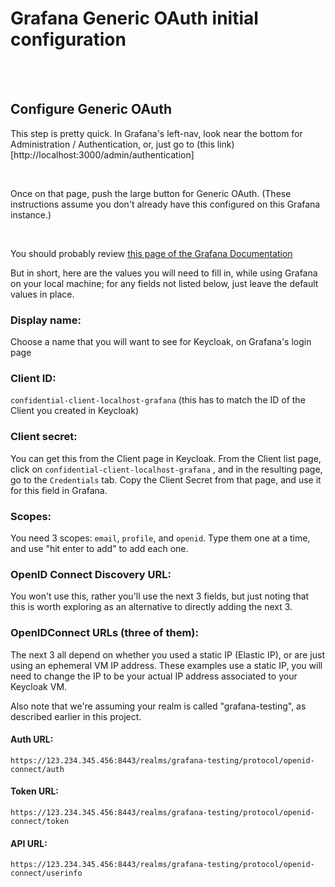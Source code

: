 # Grafana Generic OAuth initial configuration


<br><br>
## Configure Generic OAuth

This step is pretty quick. In Grafana's left-nav, look near the bottom for Administration / Authentication, or, just go to (this link)[http://localhost:3000/admin/authentication]

<br>

Once on that page, push the large button for Generic OAuth. (These instructions assume you don't already have this configured on this Grafana instance.)

<br>

You should probably review [this page of the Grafana Documentation](https://grafana.com/docs/grafana/latest/setup-grafana/configure-security/configure-authentication/generic-oauth/)

But in short, here are the values you will need to fill in, while using Grafana on your local machine; for any fields not listed below, just leave the default values in place.

### Display name: 
Choose a name that you will want to see for Keycloak, on Grafana's login page

### Client ID:
```confidential-client-localhost-grafana```  (this has to match the ID of the Client you created in Keycloak)

### Client secret:
You can get this from the Client page in Keycloak. From the Client list page, click on ```confidential-client-localhost-grafana```
, and in the resulting page, go to the ```Credentials``` tab. Copy the Client Secret from that page, and use it for this field in Grafana.

### Scopes:
You need 3 scopes: ```email```, ```profile```, and ```openid```. Type them one at a time, and use "hit enter to add" to add each one.

### OpenID Connect Discovery URL:
You won't use this, rather you'll use the next 3 fields, but just noting that this is worth exploring as an alternative to directly adding the next 3.

### OpenIDConnect URLs (three of them):
The next 3 all depend on whether you used a static IP (Elastic IP), or are just using an ephemeral VM IP address. These examples use a static IP,
you will need to change the IP to be your actual IP address associated to your Keycloak VM.

Also note that we're assuming your realm is called "grafana-testing", as described earlier in this project.


#### Auth URL: 
```https://123.234.345.456:8443/realms/grafana-testing/protocol/openid-connect/auth```

#### Token URL: 
```https://123.234.345.456:8443/realms/grafana-testing/protocol/openid-connect/token```

#### API URL: 
```https://123.234.345.456:8443/realms/grafana-testing/protocol/openid-connect/userinfo```



